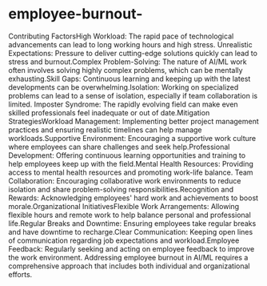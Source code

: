# employee-burnout-
Contributing FactorsHigh Workload: The rapid pace of technological advancements can lead to long working hours and high stress.
Unrealistic Expectations: 
          Pressure to deliver cutting-edge solutions quickly can lead to stress and burnout.Complex Problem-Solving: The nature of AI/ML work often involves solving highly complex problems, which can be mentally exhausting.Skill Gaps: Continuous learning and keeping up with the latest developments can be overwhelming.Isolation: Working on specialized problems can lead to a sense of isolation, especially if team collaboration is limited.
Imposter Syndrome:
          The rapidly evolving field can make even skilled professionals feel inadequate or out of date.Mitigation StrategiesWorkload Management: Implementing better project management practices and ensuring realistic timelines can help manage workloads.Supportive Environment: Encouraging a supportive work culture where employees can share challenges and seek help.Professional Development: Offering continuous learning opportunities and training to help employees keep up with the field.Mental Health Resources: Providing access to mental health resources and promoting work-life balance.
Team Collaboration:
          Encouraging collaborative work environments to reduce isolation and share problem-solving responsibilities.Recognition and Rewards: Acknowledging employees' hard work and achievements to boost morale.Organizational InitiativesFlexible Work Arrangements: Allowing flexible hours and remote work to help balance personal and professional life.Regular Breaks and Downtime: Ensuring employees take regular breaks and have downtime to recharge.Clear Communication: Keeping open lines of communication regarding job expectations and workload.Employee Feedback: Regularly seeking and acting on employee feedback to improve the work environment.
Addressing employee burnout in AI/ML requires a comprehensive approach that includes both individual and organizational efforts.
